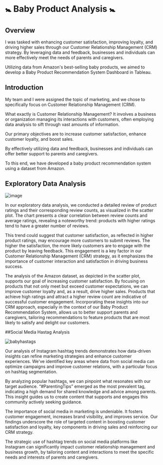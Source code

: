 # 🚼 Baby Product Analysis 🚼

## Overview

I was tasked with enhancing customer satisfaction, improving loyalty, and driving higher sales through our Customer Relationship Management (CRM) strategy. By leveraging data and feedback, businesses and individuals can more effectively meet the needs of parents and caregivers.

Utilizing data from Amazon's best-selling baby products, we aimed to develop a Baby Product Recommendation System Dashboard in Tableau.

## Introduction
My team and I were assigned the topic of marketing, and we chose to specifically focus on Customer Relationship Management (CRM).

What exactly is Customer Relationship Management? It involves a business or organization managing its interactions with customers, often employing data analysis to sift through vast amounts of information.

Our primary objectives are to increase customer satisfaction, enhance customer loyalty, and boost sales.

By effectively utilizing data and feedback, businesses and individuals can offer better support to parents and caregivers.

To this end, we have developed a baby product recommendation system using a dataset from Amazon.

## Exploratory Data Analysis
![image](https://github.com/xwildgoose/baby-product-analysis/assets/77710802/8a61bd23-ec1c-4d70-845e-16ca3709a8dc)

In our exploratory data analysis, we conducted a detailed review of product ratings and their corresponding review counts, as visualized in the scatter plot. The chart presents a clear correlation between review counts and average ratings, revealing a noteworthy trend: products with higher ratings tend to have a greater number of reviews.

This trend could suggest that customer satisfaction, as reflected in higher product ratings, may encourage more customers to submit reviews. The higher the satisfaction, the more likely customers are to engage with the product by leaving feedback. This engagement is a key factor in our Customer Relationship Management (CRM) strategy, as it emphasizes the importance of customer interaction and satisfaction in driving business success.

The analysis of the Amazon dataset, as depicted in the scatter plot, supports our goal of increasing customer satisfaction. By focusing on products that not only meet but exceed customer expectations, we can improve customer loyalty and, as a result, drive higher sales. Products that achieve high ratings and attract a higher review count are indicative of successful customer engagement. Incorporating these insights into our CRM approach, especially in the context of our Baby Product Recommendation System, allows us to better support parents and caregivers, tailoring recommendations to feature products that are most likely to satisfy and delight our customers.

##Social Media Hastag Analysis

![babyhastags](https://github.com/xwildgoose/baby-product-analysis/assets/77710802/14f68865-184b-4d95-ab5e-9125801f57af)

Our analysis of Instagram hashtag trends demonstrates how data-driven insights can refine marketing strategies and enhance customer experiences. We've identified key areas where data from social media can optimize campaigns and improve customer relations, with a particular focus on hashtag segmentation.

By analyzing popular hashtags, we can pinpoint what resonates with our target audience. “#ParentingTips” emerged as the most prevalent tag, indicating a high demand for shared knowledge and advice among parents. This insight guides us to create content that supports and engages this community actively seeking guidance.

The importance of social media in marketing is undeniable. It fosters customer engagement, increases brand visibility, and improves service. Our findings underscore the role of targeted content in boosting customer satisfaction and loyalty, key components in driving sales and reinforcing our CRM strategy.

The strategic use of hashtag trends on social media platforms like Instagram can significantly impact customer relationship management and business growth, by tailoring content and interactions to meet the specific needs and interests of parents and caregivers.

